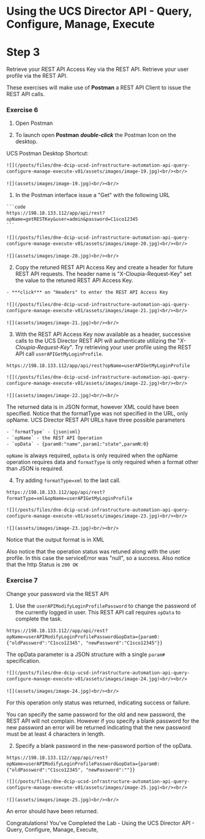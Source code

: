 # Using the UCS Director API - Query, Configure, Manage, Execute

# Step 3
Retrieve your REST API Access Key via the REST API. Retrieve your user profile via the REST API.

These exercises will make use of **Postman** a REST API Client to issue the REST API calls.

### Exercise 6

  1. Open Postman

  1. To launch open **Postman** ***double-click*** the Postman Icon on the desktop.

  UCS Postman Desktop Shortcut:

    ![](/posts/files/dne-dcip-ucsd-infrastructure-automation-api-query-configure-manage-execute-v01/assets/images/image-19.jpg)<br/><br/>

    ![](assets/images/image-19.jpg)<br/><br/>

  1. In the Postman interface issue a "Get" with the following URL

    ```code
    https://198.18.133.112/app/api/rest?opName=getRESTKey&user=admin&password=C1sco12345
    ```

    ![](/posts/files/dne-dcip-ucsd-infrastructure-automation-api-query-configure-manage-execute-v01/assets/images/image-20.jpg)<br/><br/>

    ![](assets/images/image-20.jpg)<br/><br/>

  2. Copy the retuned REST API Access Key and create a header for future REST API requests. The header name is "X-Cloupia-Request-Key" set the value to the retuned REST API Access Key.

    - ***click*** on "Headers" to enter the REST API Access Key

    ![](/posts/files/dne-dcip-ucsd-infrastructure-automation-api-query-configure-manage-execute-v01/assets/images/image-21.jpg)<br/><br/>

    ![](assets/images/image-21.jpg)<br/><br/>

  3. With the REST API Access Key now available as a header, successive calls to the UCS Director REST API will authenticate utilizing the "*X-Cloupia-Request-Key*". Try retrieving your user profile using the REST API call `userAPIGetMyLoginProfile`.

  ```code
  https://198.18.133.112/app/api/rest?opName=userAPIGetMyLoginProfile
  ```

    ![](/posts/files/dne-dcip-ucsd-infrastructure-automation-api-query-configure-manage-execute-v01/assets/images/image-22.jpg)<br/><br/>

    ![](assets/images/image-22.jpg)<br/><br/>

  The returned data is in JSON format, however XML could have been specified. Notice that the formatType was not specified in the URL, only opName.  UCS Director REST API URLs have three possible parameters

    - `formatType` - {json|xml}
    - `opName` - the REST API Operation
    - `opData` - {param0:"name",param1:"state",paramN:0}

  `opName` is always required, `opData` is only required when the opName operation requires data and `formatType` is only required when a format other than JSON is required.

  4. Try adding `formatType=xml` to the last call.

  ```code
  https://198.18.133.112/app/api/rest?formatType=xml&opName=userAPIGetMyLoginProfile
  ```

    ![](/posts/files/dne-dcip-ucsd-infrastructure-automation-api-query-configure-manage-execute-v01/assets/images/image-23.jpg)<br/><br/>

    ![](assets/images/image-23.jpg)<br/><br/>

  Notice that the output format is in XML

  Also notice that the operation status was retuned along with the user profile. In this case the serviceError was "null", so a success. Also notice that the http Status is `200 OK`

### Exercise 7

Change your password via the REST API

  1. Use the `userAPIModifyLoginProfilePassword` to change the password of the currently logged in user. This REST API call requires `opData` to complete the task.

  ```code
  https://198.18.133.112//app/api/rest?opName=userAPIModifyLoginProfilePassword&opData={param0:{"oldPassword":"C1sco12345", "newPassword":"C1sco12345"}}
  ```

  The opData parameter is a JSON structure with a single `param#` specification.

    ![](/posts/files/dne-dcip-ucsd-infrastructure-automation-api-query-configure-manage-execute-v01/assets/images/image-24.jpg)<br/><br/>

    ![](assets/images/image-24.jpg)<br/><br/>

  For this operation only status was returned, indicating success or failure.

  You can specify the same password for the old and new password, the REST API will not complain.  However if you specify a blank password for the new password an error will be returned indicating that the new password must be at least 4 characters in length.

  2. Specify a blank password in the new-password portion of the opData.

  ```code
  https://198.18.133.112//app/api/rest?opName=userAPIModifyLoginProfilePassword&opData={param0:{"oldPassword":"C1sco12345", "newPassword":""}}
  ```

    ![](/posts/files/dne-dcip-ucsd-infrastructure-automation-api-query-configure-manage-execute-v01/assets/images/image-25.jpg)<br/><br/>

    ![](assets/images/image-25.jpg)<br/><br/>

  An error should have been returned.

Congratulations! You've Completed the Lab - Using the UCS Director API - Query, Configure, Manage, Execute,
